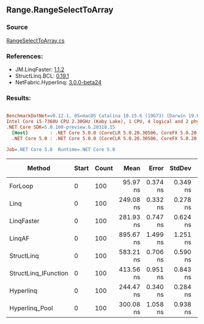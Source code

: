 ﻿## Range.RangeSelectToArray

### Source
[RangeSelectToArray.cs](../LinqBenchmarks/Range/RangeSelectToArray.cs)

### References:
- JM.LinqFaster: [1.1.2](https://www.nuget.org/packages/JM.LinqFaster/1.1.2)
- StructLinq.BCL: [0.19.1](https://www.nuget.org/packages/StructLinq.BCL/0.19.1)
- NetFabric.Hyperlinq: [3.0.0-beta24](https://www.nuget.org/packages/NetFabric.Hyperlinq/3.0.0-beta24)

### Results:
``` ini

BenchmarkDotNet=v0.12.1, OS=macOS Catalina 10.15.6 (19G73) [Darwin 19.6.0]
Intel Core i5-7360U CPU 2.30GHz (Kaby Lake), 1 CPU, 4 logical and 2 physical cores
.NET Core SDK=5.0.100-preview.6.20318.15
  [Host]        : .NET Core 5.0.0 (CoreCLR 5.0.20.30506, CoreFX 5.0.20.30506), X64 RyuJIT
  .NET Core 5.0 : .NET Core 5.0.0 (CoreCLR 5.0.20.30506, CoreFX 5.0.20.30506), X64 RyuJIT

Job=.NET Core 5.0  Runtime=.NET Core 5.0  

```
|               Method | Start | Count |      Mean |    Error |   StdDev | Ratio | RatioSD |  Gen 0 | Gen 1 | Gen 2 | Allocated |
|--------------------- |------ |------ |----------:|---------:|---------:|------:|--------:|-------:|------:|------:|----------:|
|              ForLoop |     0 |   100 |  95.97 ns | 0.374 ns | 0.349 ns |  1.00 |    0.00 | 0.2027 |     - |     - |     424 B |
|                 Linq |     0 |   100 | 249.08 ns | 0.332 ns | 0.278 ns |  2.59 |    0.01 | 0.2446 |     - |     - |     512 B |
|           LinqFaster |     0 |   100 | 281.93 ns | 0.747 ns | 0.624 ns |  2.94 |    0.01 | 0.4053 |     - |     - |     848 B |
|               LinqAF |     0 |   100 | 895.67 ns | 1.499 ns | 1.251 ns |  9.33 |    0.04 | 0.7534 |     - |     - |    1576 B |
|           StructLinq |     0 |   100 | 583.21 ns | 0.706 ns | 0.590 ns |  6.07 |    0.02 | 0.2174 |     - |     - |     456 B |
| StructLinq_IFunction |     0 |   100 | 413.56 ns | 0.951 ns | 0.843 ns |  4.31 |    0.02 | 0.2179 |     - |     - |     456 B |
|            Hyperlinq |     0 |   100 | 244.47 ns | 0.340 ns | 0.284 ns |  2.55 |    0.01 | 0.2027 |     - |     - |     424 B |
|       Hyperlinq_Pool |     0 |   100 | 300.08 ns | 1.058 ns | 0.938 ns |  3.13 |    0.01 | 0.0267 |     - |     - |      56 B |

